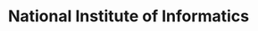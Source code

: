 ---
dateStart: 2007-11-21
dateEnd:
title: "National Institute of Informatics"
venue: "National Institute of Informatics"
organizer: "Katy Börner, Ryutaru Ichise"
credit: "Places & Spaces"
city: Tokyo
state:
country: USA
pdfLink:
venueImages:
 - sm: image01.sm.jpg
   lg: image01.lg.jpg
 - sm: image02.sm.jpg
   lg: image02.lg.jpg
---